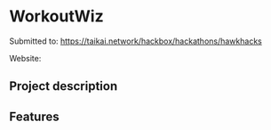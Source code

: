 # WorkoutWiz

Submitted to: https://taikai.network/hackbox/hackathons/hawkhacks

Website: 

## Project description

## Features
